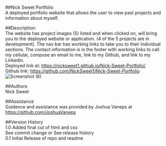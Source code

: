 ##Nick Sweet Portfolio<br>
A deployed portfolio website that allows the user to view past projects and information about myself.

##Description:<br>
The website has project images (5) listed and when clicked on, will bring you to the deployed website or application. (4 of the 5 projects are in development). The nav bar has working links to take you to their individual sections. The contact information is in the footer with working links to call my cellular, compose an email to me, link to my Github, and link to my LinkedIn. <br>
Deployed link at: https://nicksweet1.github.io/Nick-Sweet-Portfolio/ <br>
Github link: https://github.com/NickSweet1/Nick-Sweet-Portfolio <br>
![Screenshot (6)](https://user-images.githubusercontent.com/111986248/234960620-6970fd4d-c2c5-4fb0-9baf-3f1c8db7d432.png)


##Authors<br>
Nick Sweet
  
##Assistance<br>
Guidence and assistance was provided by Joshua Vaneps at https://github.com/JoshuaVaneps

##Version History<br>
1.0
Added final cut of html and css <br>
See commit change or See release history <br>
0.1
Initial Release of repo and readme


